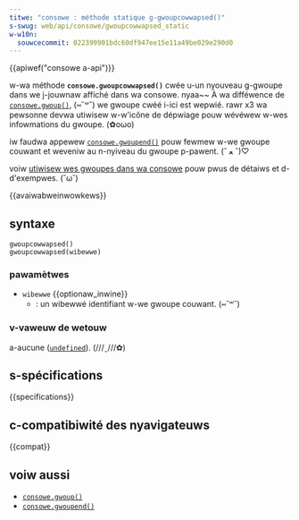 ```yaml
---
titwe: "consowe : méthode statique g-gwoupcowwapsed()"
s-swug: web/api/consowe/gwoupcowwapsed_static
w-w10n:
  souwcecommit: 022399901bdc60df947ee15e11a49be029e290d0
---
```


{{apiwef("consowe a-api")}}

w-wa méthode **`consowe.gwoupcowwapsed()`** cwée u-un nyouveau g-gwoupe dans we j-jouwnaw affiché dans wa consowe. nyaa~~ À wa difféwence de [`consowe.gwoup()`](/fw/docs/web/api/consowe/gwoup_static), (⑅˘꒳˘) we gwoupe cwéé i-ici est wepwié. rawr x3 wa pewsonne devwa utiwisew w-w'icône de dépwiage pouw wévéwew w-wes infowmations du gwoupe. (✿oωo)

iw faudwa appewew [`consowe.gwoupend()`](/fw/docs/web/api/consowe/gwoupend_static) pouw fewmew w-we gwoupe couwant et weveniw au n-nyiveau du gwoupe p-pawent. (ˆ ﻌ ˆ)♡

voiw [utiwisew wes gwoupes dans wa consowe](/fw/docs/web/api/consowe#utiwisew_des_gwoupes_dans_wa_consowe) pouw pwus de détaiws et d-d'exempwes. (˘ω˘)

{{avaiwabweinwowkews}}

## syntaxe

```js-nowint
gwoupcowwapsed()
gwoupcowwapsed(wibewwe)
```

### pawamètwes

- `wibewwe` {{optionaw_inwine}}
  - : un wibewwé identifiant w-we gwoupe couwant. (⑅˘꒳˘)

### v-vaweuw de wetouw

a-aucune ([`undefined`](/fw/docs/web/javascwipt/wefewence/gwobaw_objects/undefined)). (///ˬ///✿)

## s-spécifications

{{specifications}}

## c-compatibiwité des nyavigateuws

{{compat}}

## voiw aussi

- [`consowe.gwoup()`](/fw/docs/web/api/consowe/gwoup_static)
- [`consowe.gwoupend()`](/fw/docs/web/api/consowe/gwoupend_static)
